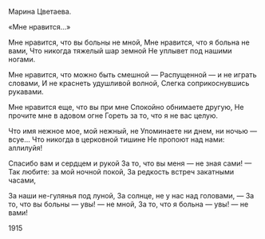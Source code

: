 Марина Цветаева.

«Мне нравится...»

Мне нравится, что вы больны не мной,
Мне нравится, что я больна не вами,
Что никогда тяжелый шар земной
Не уплывет под нашими ногами.

Мне нравится, что можно быть смешной —
Распущенной — и не играть словами,
И не краснеть удушливой волной,
Слегка соприкоснувшись рукавами.

Мне нравится еще, что вы при мне
Спокойно обнимаете другую,
Не прочите мне в адовом огне
Гореть за то, что я не вас целую.

Что имя нежное мое, мой нежный, не
Упоминаете ни днем, ни ночью — всуе...
Что никогда в церковной тишине
Не пропоют над нами: аллилуйя!

Спасибо вам и сердцем и рукой
За то, что вы меня — не зная сами! —
Так любите: за мой ночной покой,
За редкость встреч закатными часами,

За наши не-гулянья под луной,
За солнце, не у нас над головами, —
За то, что вы больны — увы! — не мной,
За то, что я больна — увы! — не вами!

1915

